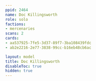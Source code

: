 ```yaml
---
ppid: 2464
name: Doc Killingsworth
role: solo
factions:
- mercenaries
scans: 2
cards:
- aa537925-7fe5-3d37-89f7-3ba108439fdc
- ab2e2216-2e77-3838-99cc-b16eb48cb6ac

layout: model
title: Doc Killingsworth
disableToc: true
hidden: true
---
```

